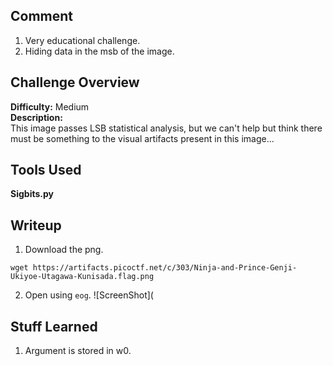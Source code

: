 ## Comment  
1. Very educational challenge.  
2. Hiding data in the msb of the image.  

## Challenge Overview  
**Difficulty:** Medium  
**Description:**  
This image passes LSB statistical analysis, 
but we can't help but think there must be something to the visual artifacts present in this image...
## Tools Used  
**Sigbits.py**

## Writeup  
1. Download the png.
```
wget https://artifacts.picoctf.net/c/303/Ninja-and-Prince-Genji-Ukiyoe-Utagawa-Kunisada.flag.png
```
2. Open using ```eog```.
![ScreenShot](
## Stuff Learned  
1. Argument is stored in w0.  
